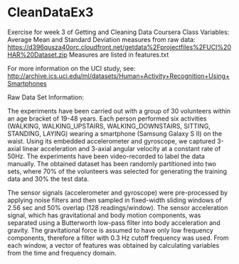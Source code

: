 # CleanDataEx3
Exercise for week 3 of Getting and Cleaning Data Coursera Class
Variables:
  Average Mean and Standard Deviation measures from raw data:
  https://d396qusza40orc.cloudfront.net/getdata%2Fprojectfiles%2FUCI%20HAR%20Dataset.zip 
  Measures are listed in features.txt
  
For more information on the UCI study, see:
http://archive.ics.uci.edu/ml/datasets/Human+Activity+Recognition+Using+Smartphones

Raw Data Set Information:

The experiments have been carried out with a group of 30 volunteers within an age bracket of 19-48 years. Each person performed six activities (WALKING, WALKING_UPSTAIRS, WALKING_DOWNSTAIRS, SITTING, STANDING, LAYING) wearing a smartphone (Samsung Galaxy S II) on the waist. Using its embedded accelerometer and gyroscope, we captured 3-axial linear acceleration and 3-axial angular velocity at a constant rate of 50Hz. The experiments have been video-recorded to label the data manually. The obtained dataset has been randomly partitioned into two sets, where 70% of the volunteers was selected for generating the training data and 30% the test data.

The sensor signals (accelerometer and gyroscope) were pre-processed by applying noise filters and then sampled in fixed-width sliding windows of 2.56 sec and 50% overlap (128 readings/window). The sensor acceleration signal, which has gravitational and body motion components, was separated using a Butterworth low-pass filter into body acceleration and gravity. The gravitational force is assumed to have only low frequency components, therefore a filter with 0.3 Hz cutoff frequency was used. From each window, a vector of features was obtained by calculating variables from the time and frequency domain.
